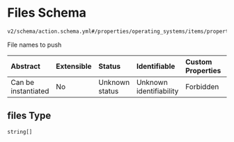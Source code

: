 # Files Schema

```txt
v2/schema/action.schema.yml#/properties/operating_systems/items/properties/steps/items/properties/actions/items/oneOf/23/properties/adb:push/properties/files
```

File names to push

| Abstract            | Extensible | Status         | Identifiable            | Custom Properties | Additional Properties | Access Restrictions | Defined In                                                          |
| :------------------ | :--------- | :------------- | :---------------------- | :---------------- | :-------------------- | :------------------ | :------------------------------------------------------------------ |
| Can be instantiated | No         | Unknown status | Unknown identifiability | Forbidden         | Allowed               | none                | [device.schema.json*](../device.schema.json "open original schema") |

## files Type

`string[]`
